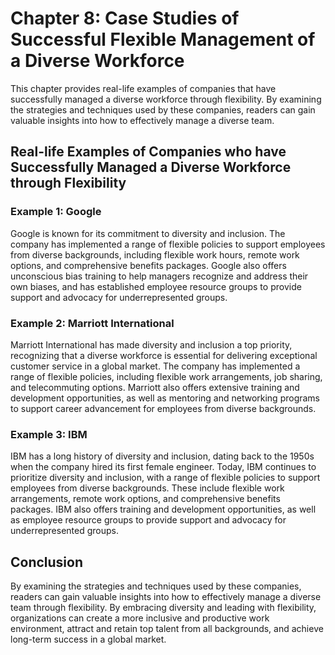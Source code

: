 Chapter 8: Case Studies of Successful Flexible Management of a Diverse Workforce
================================================================================

This chapter provides real-life examples of companies that have successfully managed a diverse workforce through flexibility. By examining the strategies and techniques used by these companies, readers can gain valuable insights into how to effectively manage a diverse team.

Real-life Examples of Companies who have Successfully Managed a Diverse Workforce through Flexibility
-------------------------------------------------------------------------------------------------------------------

### Example 1: Google

Google is known for its commitment to diversity and inclusion. The company has implemented a range of flexible policies to support employees from diverse backgrounds, including flexible work hours, remote work options, and comprehensive benefits packages. Google also offers unconscious bias training to help managers recognize and address their own biases, and has established employee resource groups to provide support and advocacy for underrepresented groups.

### Example 2: Marriott International

Marriott International has made diversity and inclusion a top priority, recognizing that a diverse workforce is essential for delivering exceptional customer service in a global market. The company has implemented a range of flexible policies, including flexible work arrangements, job sharing, and telecommuting options. Marriott also offers extensive training and development opportunities, as well as mentoring and networking programs to support career advancement for employees from diverse backgrounds.

### Example 3: IBM

IBM has a long history of diversity and inclusion, dating back to the 1950s when the company hired its first female engineer. Today, IBM continues to prioritize diversity and inclusion, with a range of flexible policies to support employees from diverse backgrounds. These include flexible work arrangements, remote work options, and comprehensive benefits packages. IBM also offers training and development opportunities, as well as employee resource groups to provide support and advocacy for underrepresented groups.

Conclusion
----------

By examining the strategies and techniques used by these companies, readers can gain valuable insights into how to effectively manage a diverse team through flexibility. By embracing diversity and leading with flexibility, organizations can create a more inclusive and productive work environment, attract and retain top talent from all backgrounds, and achieve long-term success in a global market.
